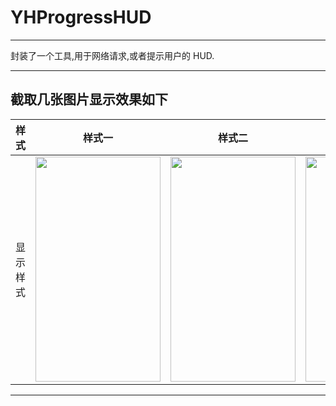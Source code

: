 # YHProgressHUD

-------------------------------------------------

封装了一个工具,用于网络请求,或者提示用户的 HUD.

-------------------------------------------------
截取几张图片显示效果如下
------------------------

|样式|样式一|样式二|样式三|
|----|----|-----|-----|
|显示样式| <img src="https://github.com/andyysea/YHProgressHUD/blob/master/picture/01.png" width=200 height=360 /> | <img src="https://github.com/andyysea/YHProgressHUD/blob/master/picture/02.png" width=200 height=360 /> | <img src="https://github.com/andyysea/YHProgressHUD/blob/master/picture/03.png" width=200 height=360 /> |

----------------------------------------------------------


